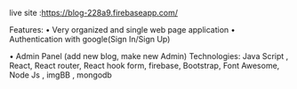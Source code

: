 live site :https://blog-228a9.firebaseapp.com/

Features:
• Very organized and single web page application
• Authentication with google(Sign In/Sign Up)

• Admin Panel (add new blog, make new Admin)
Technologies: Java Script , React, React router, React hook form, firebase, Bootstrap, Font Awesome, Node Js ,
imgBB , mongodb
